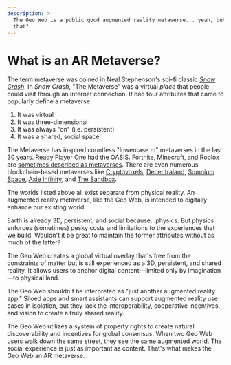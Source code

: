 ```yaml
---
description: >-
  The Geo Web is a public good augmented reality metaverse... yeah, but what's
  that?
---
```


# What is an AR Metaverse?

The term metaverse was coined in Neal Stephenson's sci-fi classic [_Snow Crash_](https://en.wikipedia.org/wiki/Snow_Crash). In _Snow Crash_, "The Metaverse" was a virtual _place_ that people could visit through an internet connection. It had four attributes that came to popularly define a metaverse:

1. It was virtual
2. It was three-dimensional
3. It was always "on" \(i.e. persistent\)
4. It was a shared, social space

The Metaverse has inspired countless "lowercase m" metaverses in the last 30 years. [Ready Player One](https://en.wikipedia.org/wiki/Ready_Player_One) had the OASIS. Fortnite, Minecraft, and Roblox are [sometimes described as metaverses](https://www.matthewball.vc/all/themetaverse). There are even numerous blockchain-based metaverses like [Cryptovoxels](https://www.cryptovoxels.com/), [Decentraland](https://decentraland.org/), [Somnium Space](https://www.somniumspace.com/), [Axie Infinity](https://axieinfinity.com/), and [The Sandbox](https://www.sandbox.game/en/). 

The worlds listed above all exist separate from physical reality. An augmented reality metaverse, like the Geo Web, is intended to digitally enhance our existing world.

Earth is already 3D, persistent, and social because...physics. But physics enforces \(sometimes\) pesky costs and limitations to the experiences that we build. Wouldn't it be great to maintain the former attributes without as much of the latter?

The Geo Web creates a global virtual overlay that's free from the constraints of matter but is still experienced as a 3D, persistent, and shared reality. It allows users to anchor digital content—limited only by imagination—to physical land.

The Geo Web shouldn't be interpreted as "just another augmented reality app." Siloed apps and smart assistants can support augmented reality use cases in isolation, but they lack the interoperability, cooperative incentives, and vision to create a truly shared reality. 

The Geo Web utilizes a system of property rights to create natural discoverability and incentives for global consensus. When two Geo Web users walk down the same street, they see the same augmented world. The social experience is just as important as content. That's what makes the Geo Web an AR metaverse.


